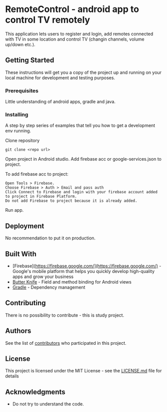 # RemoteControl - android app to control TV remotely

This application lets users to register and login, add remotes connected with TV in some location and control TV (changin channels, volume up/down etc.).

## Getting Started

These instructions will get you a copy of the project up and running on your local machine for development and testing purposes.

### Prerequisites

Little understanding of android apps, gradle and java.

### Installing

A step by step series of examples that tell you how to get a development env running.


Clone repository
```
git clone <repo url>
```

Open project in Android studio.
Add firebase acc or google-services.json to project.

To add firebase acc to project:
```
Open Tools > Firebase.
Choose Firebase > Auth > Email and pass auth
Click Connect to Firebase and login with your firebase account added to project in Firebase Platform.
Do not add Firebase to project because it is already added.
```

Run app.

## Deployment

No recommendation to put it on production.

## Built With

* [Firebase](https://firebase.google.com/](https://firebase.google.com/) -  Google's mobile platform that helps you quickly develop high-quality apps and grow your business
* [Butter Knife](http://jakewharton.github.io/butterknife/) - Field and method binding for Android views
* [Gradle](https://gradle.org/) - Dependency management

## Contributing

There is no possibility to contribute - this is study project.

## Authors

See the list of [contributors](https://github.com/jacekkulis/RemoteControl/graphs/contributors) who participated in this project.

## License

This project is licensed under the MIT License - see the [LICENSE.md](LICENSE.md) file for details

## Acknowledgments

* Do not try to understand the code.
